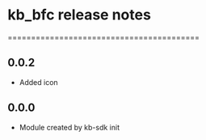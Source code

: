# kb_bfc release notes
=========================================

0.0.2
-----
* Added icon

0.0.0
-----
* Module created by kb-sdk init
